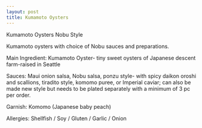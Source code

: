 ```yaml
---
layout: post
title: Kumamoto Oysters
---
```


Kumamoto Oysters Nobu Style

Kumamoto oysters with choice of Nobu sauces and preparations.

Main Ingredient: Kumamoto Oyster- tiny sweet oysters of Japanese descent farm-raised in Seattle  

Sauces: Maui onion salsa, Nobu salsa, ponzu style- with spicy daikon oroshi and scallions, tiradito style, komomo puree, or Imperial caviar; can also be made new style but needs to be plated separately with a minimum of 3 pc per order.

Garnish: Komomo (Japanese baby peach) 

Allergies: Shellfish / Soy / Gluten / Garlic / Onion